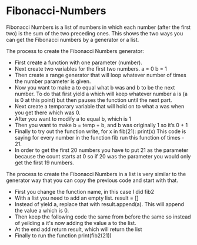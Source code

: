 # Fibonacci-Numbers

Fibonacci Numbers is a list of numbers in which each number (after the first two) is the sum of the two preceding ones.
This shows the two ways you can get the Fibonacci numbers by a generator or a list. 

The process to create the Fibonacci Numbers generator:
* First create a function with one parameter (number). 
* Next create two variables for the first two numbers.
      a = 0
      b = 1
* Then create a range generator that will loop whatever number of times the number parameter is given. 
* Now you want to make a to equal what b was and b to be the next number. To do that first yield a which will keep whatever number a is (a is 0 at this point) but then pauses the function until the next part. 
* Next create a temporary variable that will hold on to what a was when you get there which was 0.
* After you want to modify a to equal b, which is 1
* Then you want to make b = temp + b, and b was originally 1 so it’s  0 + 1 
* Finally to try out the function write,
      for x in fib(21):
            print(x)
This code is saying for every number in the function fib run this function of times - 21. 
* In order to get the first 20 numbers you have to put 21 as the parameter because the count starts at 0 so if 20 was the parameter you would only get the first 19 numbers.

The process to create the Fibonacci Numbers in a list is very similar to the generator way that you can copy the previous code and start with that.
* First you change the function name, in this case I did fib2
* With a list you need to add an empty list. 
      result = []
* Instead of yield a, replace that with result.append(a). This will append the value a which is 0.
* Then keep the following code the same from before the same so instead of yeilding a it's now adding the value a to the list.
* At the end add return result, which will return the list
* Finally to run the function print(fib2(21))
